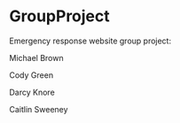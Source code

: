 # GroupProject
Emergency response website group project:

Michael Brown

Cody Green

Darcy Knore

Caitlin Sweeney
